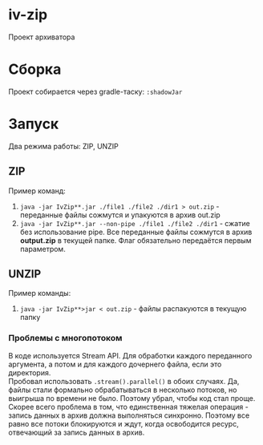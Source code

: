 # iv-zip
Проект архиватора

# Сборка
Проект собирается через gradle-таску: `:shadowJar`

# Запуск
Два режима работы: ZIP, UNZIP

## ZIP
Пример команд:  
1. `java -jar IvZip**.jar ./file1 ./file2 ./dir1 > out.zip` - переданные файлы сожмутся и упакуются в архив out.zip  
2. `java -jar IvZip**.jar --non-pipe ./file1 ./file2 ./dir1` - сжатие без использование pipe. Все переданные файлы сожмутся в архив **output.zip** в текущей папке. Флаг обязательно передаётся первым параметром. 

## UNZIP
Пример команды:
1. `java -jar IvZip**>jar < out.zip` - файлы распакуются в текущую папку

### Проблемы с многопотоком
В коде используется Stream API. Для обработки каждого переданного аргумента, а потом и для каждого дочернего файла, если это директория.  
Пробовал использовать `.stream().parallel()` в обоих случаях. Да, файлы стали формально обрабатываться в несколько потоков, но выигрыша по времени не было. Поэтому убрал, чтобы код стал проще.  
Скорее всего проблема в том, что единственная тяжелая операция - запись данных в архив должна выполняться синхронно. Поэтому все равно все потоки блокируются и ждут, когда освободится ресурс, отвечающий за запись данных в архив.  

